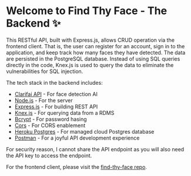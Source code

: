 # Welcome to Find Thy Face - The Backend ✨

This RESTful API, built with Express.js, allows CRUD operation via the frontend client. That is, the user can register for an account, sign in to the application, and keep track how many faces they have detected. The data are persisted in the PostgreSQL database. Instead of using SQL queries directly in the code, Knex.js is used to query the data to eliminate the vulnerabilities for SQL injection. 

The tech stack in the backend includes:
- [Clarifai API](https://www.clarifai.com/) - For face detection AI
- [Node.js](https://nodejs.org/en/) - For the server
- [Express.js](https://expressjs.com/) - For building REST API
- [Knex.js](http://knexjs.org/) - For querying data from a RDMS
- [Bcrypt](https://www.npmjs.com/package/bcrypt-node) - For password hasing
- [Cors](https://www.npmjs.com/package/cors) - For CORS enablement
- [Heroku Postgres](https://www.heroku.com/postgres) - For managed cloud Postgres database
- [Postman](https://www.postman.com/) - For a joyful API development experience
  
For security reason, I cannot share the API endpoint as you will also need the API key to access the endpoint.

For the frontend client, please visit the [find-thy-face repo](https://github.com/nathansom/find-thy-face-api).
